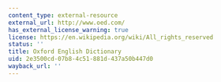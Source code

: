 ```yaml
---
content_type: external-resource
external_url: http://www.oed.com/
has_external_license_warning: true
license: https://en.wikipedia.org/wiki/All_rights_reserved
status: ''
title: Oxford English Dictionary
uid: 2e3500cd-07b8-4c51-881d-437a50b447d0
wayback_url: ''
---
```

